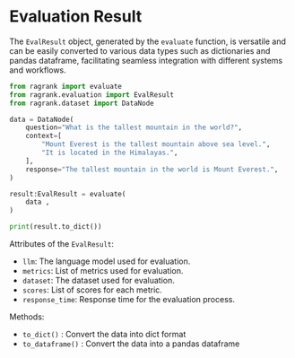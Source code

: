 # Evaluation Result

The `EvalResult` object, generated by the `evaluate` function, is versatile and can be easily converted to various data types such as dictionaries and pandas dataframe, facilitating seamless integration with different systems and workflows.

```python
from ragrank import evaluate
from ragrank.evaluation import EvalResult
from ragrank.dataset import DataNode

data = DataNode(
    question="What is the tallest mountain in the world?",
    context=[
        "Mount Everest is the tallest mountain above sea level.",
        "It is located in the Himalayas.",
    ],
    response="The tallest mountain in the world is Mount Everest.",
)

result:EvalResult = evaluate(
    data ,
)

print(result.to_dict())
```

Attributes of the `EvalResult`:
- `llm`: The language model used for evaluation.
- `metrics`: List of metrics used for evaluation.
- `dataset`: The dataset used for evaluation.
- `scores`: List of scores for each metric.
- `response_time`: Response time for the evaluation process.

Methods:
- `to_dict()` : Convert the data into dict format
- `to_dataframe()` : Convert the data into a pandas dataframe